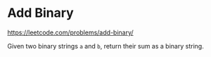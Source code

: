 # Add Binary

https://leetcode.com/problems/add-binary/

Given two binary strings `a` and `b`, return their sum as a binary string.
